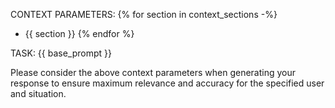 CONTEXT PARAMETERS:
{% for section in context_sections -%}
- {{ section }}
{% endfor %}

TASK:
{{ base_prompt }}

Please consider the above context parameters when generating your response to ensure maximum relevance and accuracy for the specified user and situation.
